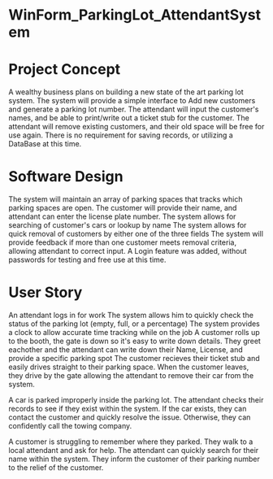 # WinForm_ParkingLot_AttendantSystem

# Project Concept

  A wealthy business plans on building a new state of the art parking lot system.
  The system will provide a simple interface to Add new customers and generate a parking lot number.
  The attendant will input the customer's names, and be able to print/write out a ticket stub for the customer.
  The attendant will remove existing customers, and their old space will be free for use again.
  There is no requirement for saving records, or utilizing a DataBase at this time.
  
  # Software Design
  
   The system will maintain an array of parking spaces that tracks which parking spaces are open.
   The customer will provide their name, and attendant can enter the license plate number.
   The system allows for searching of customer's cars or lookup by name
   The system allows for quick removal of customers by either one of the three fields
   The system will provide feedback if more than one customer meets removal criteria, allowing attendant to correct input.
   A Login feature was added, without passwords for testing and free use at this time.
   
   # User Story
   
   An attendant logs in for work
   The system allows him to quickly check the status of the parking lot (empty, full, or a percentage)
   The system provides a clock to allow accurate time tracking while on the job
   A customer rolls up to the booth, the gate is down so it's easy to write down details.
   They greet eachother and the attendant can write down their Name, License, and provide a specific parking spot
   The customer recieves their ticket stub and easily drives straight to their parking space.
   When the customer leaves, they drive by the gate allowing the attendant to remove their car from the system.
   
   A car is parked improperly inside the parking lot.
   The attendant checks their records to see if they exist within the system.
   If the car exists, they can contact the customer and quickly resolve the issue.
   Otherwise, they can confidently call the towing company.
   
   A customer is struggling to remember where they parked.
   They walk to a local attendant and ask for help.
   The attendant can quickly search for their name within the system.
   They inform the customer of their parking number to the relief of the customer.

